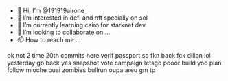 - 👋 Hi, I’m @191919airone
- 👀 I’m interested in defi and nft specially on sol
- 🌱 I’m currently learning cairo for starknet dev
- 💞️ I’m looking to collaborate on ...
- 📫 How to reach me ...

ok not 2 time
20th commits here
verif passport
so fkn back
fck dillon
lol yesterday
go back yes
snapshot vote
campaign
letsgo
pooor
build
yoo
plan follow
mioche
ouai
zombies
bullrun
oupa
areu
gm
tp

